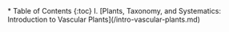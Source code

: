 <div class="toc-container">
  * Table of Contents
  {:toc}
  I. [Plants, Taxonomy, and Systematics: Introduction to Vascular Plants](/intro-vascular-plants.md)
</div>
